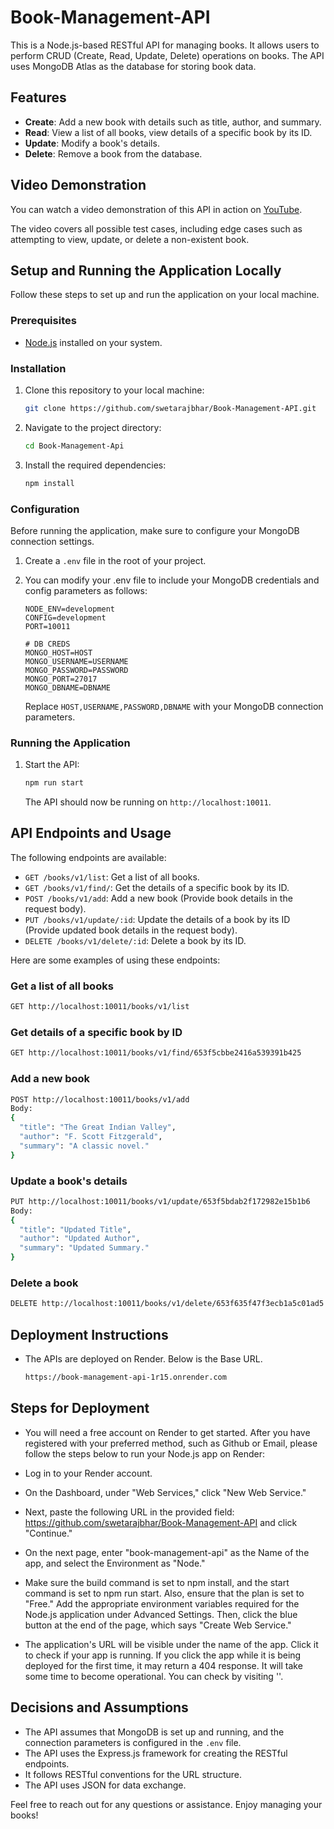 # Book-Management-API

This is a Node.js-based RESTful API for managing books. It allows users to perform CRUD (Create, Read, Update, Delete) operations on books. The API uses MongoDB Atlas as the database for storing book data.

## Features

- **Create**: Add a new book with details such as title, author, and summary.
- **Read**: View a list of all books, view details of a specific book by its ID.
- **Update**: Modify a book's details.
- **Delete**: Remove a book from the database.

## Video Demonstration

You can watch a video demonstration of this API in action on [YouTube](https://www.youtube.com/yourvideolink).

The video covers all possible test cases, including edge cases such as attempting to view, update, or delete a non-existent book.

## Setup and Running the Application Locally

Follow these steps to set up and run the application on your local machine.

### Prerequisites

- [Node.js](https://nodejs.org/) installed on your system.

### Installation

1. Clone this repository to your local machine:

   ```bash
   git clone https://github.com/swetarajbhar/Book-Management-API.git
   ```

2. Navigate to the project directory:

   ```bash
   cd Book-Management-Api
   ```

3. Install the required dependencies:

   ```bash
   npm install
   ```

### Configuration

Before running the application, make sure to configure your MongoDB connection settings.

1. Create a `.env` file in the root of your project.

2. You can modify your .env file to include your MongoDB credentials and config parameters as follows:

   ```
   NODE_ENV=development
   CONFIG=development
   PORT=10011

   # DB CREDS
   MONGO_HOST=HOST
   MONGO_USERNAME=USERNAME
   MONGO_PASSWORD=PASSWORD
   MONGO_PORT=27017
   MONGO_DBNAME=DBNAME
   ```

   Replace `HOST,USERNAME,PASSWORD,DBNAME` with your MongoDB connection parameters.

### Running the Application

1. Start the API:

   ```bash
   npm run start
   ```

   The API should now be running on `http://localhost:10011`.

## API Endpoints and Usage

The following endpoints are available:

- `GET /books/v1/list`: Get a list of all books.
- `GET /books/v1/find/`: Get the details of a specific book by its ID.
- `POST /books/v1/add`: Add a new book (Provide book details in the request body).
- `PUT /books/v1/update/:id`: Update the details of a book by its ID (Provide updated book details in the request body).
- `DELETE /books/v1/delete/:id`: Delete a book by its ID.

Here are some examples of using these endpoints:

### Get a list of all books

```bash
GET http://localhost:10011/books/v1/list
```

### Get details of a specific book by ID

```bash
GET http://localhost:10011/books/v1/find/653f5cbbe2416a539391b425
```

### Add a new book

```bash
POST http://localhost:10011/books/v1/add
Body:
{
  "title": "The Great Indian Valley",
  "author": "F. Scott Fitzgerald",
  "summary": "A classic novel."
}
```

### Update a book's details

```bash
PUT http://localhost:10011/books/v1/update/653f5bdab2f172982e15b1b6
Body:
{
  "title": "Updated Title",
  "author": "Updated Author",
  "summary": "Updated Summary."
}
```

### Delete a book

```bash
DELETE http://localhost:10011/books/v1/delete/653f635f47f3ecb1a5c01ad5
```

## Deployment Instructions

- The APIs are deployed on Render. Below is the Base URL. 

   ```bash
   https://book-management-api-1r15.onrender.com
   ```


## Steps for Deployment
- You will need a free account on Render to get started. After you have registered with your preferred method, such as Github or Email, please follow the steps below to run your Node.js app on Render:

- Log in to your Render account.

- On the Dashboard, under "Web Services," click "New Web Service."

- Next, paste the following URL in the provided field: https://github.com/swetarajbhar/Book-Management-API and click "Continue."

- On the next page, enter "book-management-api" as the Name of the app, and select the Environment as "Node."

- Make sure the build command is set to npm install, and the start command is set to npm run start. Also, ensure that the plan is set to "Free." Add the appropriate environment variables required for the Node.js application under Advanced Settings. Then, click the blue button at the end of the page, which says "Create Web Service."

- The application's URL will be visible under the name of the app. Click it to check if your app is running. If you click the app while it is being deployed for the first time, it may return a 404 response. It will take some time to become operational. You can check by visiting '<YOUR-APP-URL>'.


## Decisions and Assumptions

- The API assumes that MongoDB is set up and running, and the connection parameters is configured in the `.env` file.
- The API uses the Express.js framework for creating the RESTful endpoints.
- It follows RESTful conventions for the URL structure.
- The API uses JSON for data exchange.

Feel free to reach out for any questions or assistance. Enjoy managing your books!
